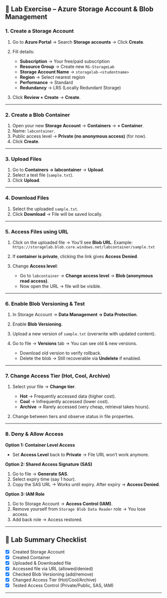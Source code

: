 

## 🔹 Lab Exercise – Azure Storage Account & Blob Management

### 1. Create a Storage Account

1. Go to **Azure Portal** → Search **Storage accounts** → Click **Create**.
2. Fill details:

   * **Subscription** → Your free/paid subscription
   * **Resource Group** → Create new `RG-StorageLab`
   * **Storage Account Name** → `storagelab-<studentname>`
   * **Region** → Select nearest region
   * **Performance** → Standard
   * **Redundancy** → LRS (Locally Redundant Storage)
3. Click **Review + Create** → **Create**.

---

### 2. Create a Blob Container

1. Open your new **Storage Account** → **Containers** → **+ Container**.
2. Name: `labcontainer`.
3. Public access level → **Private (no anonymous access)** (for now).
4. Click **Create**.

---

### 3. Upload Files

1. Go to **Containers → labcontainer** → **Upload**.
2. Select a test file (`sample.txt`).
3. Click **Upload**.

---

### 4. Download Files

1. Select the uploaded `sample.txt`.
2. Click **Download** → File will be saved locally.

---

### 5. Access Files using URL

1. Click on the uploaded file → You’ll see **Blob URL**.
   Example: `https://storagelab.blob.core.windows.net/labcontainer/sample.txt`
2. If **container is private**, clicking the link gives **Access Denied**.
3. Change **Access level**:

   * Go to `labcontainer` → **Change access level** → **Blob (anonymous read access)**.
   * Now open the URL → file will be visible.

---

### 6. Enable Blob Versioning & Test

1. In Storage Account → **Data Management → Data Protection**.
2. Enable **Blob Versioning**.
3. Upload a new version of `sample.txt` (overwrite with updated content).
4. Go to file → **Versions** tab → You can see old & new versions.

   * Download old version to verify rollback.
   * Delete the blob → Still recoverable via **Undelete** if enabled.

---

### 7. Change Access Tier (Hot, Cool, Archive)

1. Select your file → **Change tier**.

   * **Hot** → Frequently accessed data (higher cost).
   * **Cool** → Infrequently accessed (lower cost).
   * **Archive** → Rarely accessed (very cheap, retrieval takes hours).
2. Change between tiers and observe status in file properties.

---

### 8. Deny & Allow Access

**Option 1: Container Level Access**

* Set **Access Level** back to **Private** → File URL won’t work anymore.

**Option 2: Shared Access Signature (SAS)**

1. Go to file → **Generate SAS**.
2. Select expiry time (say 1 hour).
3. Copy the SAS URL → Works until expiry. After expiry → **Access Denied**.

**Option 3: IAM Role**

1. Go to Storage Account → **Access Control (IAM)**.
2. Remove yourself from `Storage Blob Data Reader` role → You lose access.
3. Add back role → Access restored.

---

## 🔹 Lab Summary Checklist

* [x] Created Storage Account
* [x] Created Container
* [x] Uploaded & Downloaded file
* [x] Accessed file via URL (allowed/denied)
* [x] Checked Blob Versioning (add/remove)
* [x] Changed Access Tier (Hot/Cool/Archive)
* [x] Tested Access Control (Private/Public, SAS, IAM)

---
